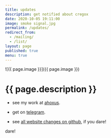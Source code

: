 ```yaml
---
title: updates
description: get notified about cregox
date: 2020-10-05 19:11:00
image: smoke signal.jpg
permalink: /updates/
redirect_from:
  - /mailing/
  - /list/
layout: page
published: true
menu: true
---
```


![{{ page.image }}]({{ page.image }})

# {{ page.description }}

- see my work at [ahoxus](/ahoxus).

- get on [telegram](https://t.me/cregox_tv).

- see [all website changes on github](https://github.com/cregox/cregox.github.io/commits/master), if you dare!

 dare!

